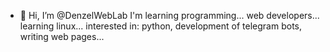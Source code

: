 - 👋 Hi, I’m @DenzelWebLab
   I'm learning programming...
web developers...
learning linux...
interested in: python, development of telegram bots, writing web pages...

<!---
DenzelWebLab/DenzelWebLab is a ✨ special ✨ repository because its `README.md` (this file) appears on your GitHub profile.
You can click the Preview link to take a look at your changes.
--->
